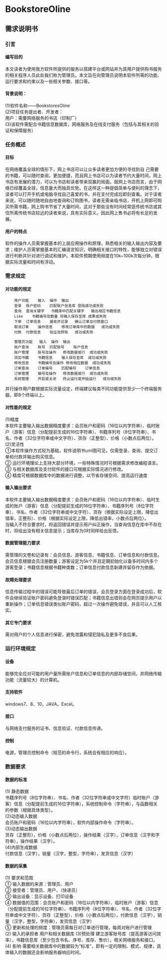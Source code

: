 # BookstoreOline
## 需求说明书

###  引言
#### 编写目的
  本文读者为使用我方软件所提供的服务以搭建平台或网站并为其用户提供购书服务的相关程序人员此处我们称为管理员。本文旨在向管理员说明本软件所需的功能、运行要求和约束以及一些相关参数、接口等。
#### 背景说明：
  (1)软件名称——BookstoresOline<br>
  (2)项目任务提出者、开发者：<br>
     用户：需要网络服务的书店（印制厂）<br>
  (3)该软件需配合书籍信息数据库，网络服务及在线支付服务（包括与其相关的验证和保障服务）<br>
### 任务概述
#### 目标
  在网络覆盖全球的情形下，网上书店可以让众多读者更加方便的寻找到自 己需要的书籍，可以随时查阅，更加便捷，而且网上书店可以为读者节约大量时间，网上书店有发展的潜力，可以为书店和读者带来双赢的局面。就网上书店而言，由于网络已经覆盖全球，信息量大而独具优势。在这样这一种提倡简单与便利的理念下，读者可以打开手机或电脑寻找自己喜爱的书，并在支付完成后即刻查看。对于读者来说，可以随时随地自由地查询和订购图书，读者无需亲临书店，开机上网即可购买所需书籍，网上购书节省了大量时间，这对于那些没有时间经常逛传统书店或其住所离传统书店较远的读者来说，具有实际意义。因此网上售书必将有长足的发展。
#### 用户的特点
软件的操作人员需掌握基本的上层应用操作和原理，熟悉相关的输入输出内容及要求；维护人员需掌握基本的汇编语言知识，明确相关接口的特性，能够独立对错误进行判断并针对进行调试和维护。本软件预期使用频度在10k~100k次每分钟，根据实际流量和时间有浮动。
### 需求规定
#### 对功能的规定
		用户功能	输入	操作	输出
		登录	账户密码	匹配账户信息库	登陆成功或失败
		查询	查询关键字	书籍库中匹配关键字	输出相应书籍信息
		Like	书籍编号及数量	将输入保存至库	成果或失败
		下单	订单信息	接收并记录	确认订单及付款窗口
		取消订单	操作信息	修改订单库中的数据	成功或失败
		付款	付款信息	验证及转账	成功或失败

		管理员功能	输入	操作	输出	  
		账户查询	账号	匹配账号	账户信息  
		账户管理	账号及操作	修改数据或行	成功或失败  
		添加书籍	书籍信息	输入保存至库	成功或失败  
		修改信息	书籍编号及操作	修改相应数据	成功或失败  
		订单查询	订单编号	匹配编号	订单信息  
		订单管理	编号及操作	修改数据或行	成功或失败  
		系统管理	开启或关闭	终止运行或开始运行	成功或失败  
  并行操作用户数根据实际流量设定，终端建议每类不同功能提供至少一个终端服务器，即8个终端以上。
#### 对性能的规定
(1)精度<br>
  本软件主要输入输出数据精度要求：会员账户和密码（16位以内字符串）、临时账户（游客）信息（分配提前生成的16位字符串）、书籍序列号（8位字符串）、书名、作者（32位字符串或中文字符）、货存（正整型）、价格（小数点后两位）。
(2)灵活性<br>
  ①本软件操作方式较为基础，软件说明书uml图可见，仅需登录、查询、提交订单和付款并输出购买信息。<br>
  ② 运行环境理论上支持大部分环境，一些特殊情况时可根据需求修改编程语言。<br>
  ③ 与相关数据库及支付软件的接口可根据实际情况进行修改。<br>
  ④ 精度可根据数据库中的数据进行调整，以节省存储空间、提高运行速度<br>
#### 输入输出要求
  本软件主要输入输出数据精度要求：会员账户和密码（16位以内字符串）、临时生成的账户（游客）信息（分配提前生成的16位字符串）、书籍序列号（8位字符串）、书名、作者（32位字符串或中文字符）、货存（根据实际设定上限，降低出错率，正整形）、价格（根据实际设定上限，降低出错率，小数点后两位）。<br>
当输入不符合要求时，将返回错误并提示用户纠正操作，当查询信息在库中不存在时，将给出没有相关信息提示；当库存为0时同样给出反馈。
#### 数据管理能力要求
需管理的文卷和记录有：会员信息、游客信息、书籍信息、订单信息和付款信息。会员信息根据会员注册数量；游客设定为5k个并且定期初始化以备多时间内多个游客登录；书籍信息根据书籍种类数；订单信息付款信息新建并留存作为依据。
#### 故障处理要求
信息传输过程中的错误可能导致最后订单的错误，会员登录方面在登录成功后，软件会继续验证账户密码避免登录时错误匹配；书籍信息出错则会在网页提示用户以重新操作；订单信息错误类似账户密码，超过一次操作避免错误，并且可以人工核实。
#### 其它专门要求
需对用户的个人信息进行保密，避免泄露和侵犯隐私及更多不良后果。
### 运行环境规定
#### 设备
能够完全应对可能的用户量所需账户信息和订单信息的内部存储空间，并网络传输功能（流量较大）的计算机。
#### 支持软件
  windows7、8、10，JAVA，Excel。
#### 接口
与网络支付服务的证书、信息验证、付款信息传递。
#### 控制
电源，管理员控制命令（规范的命令行，系统会有相应的响应）。
### 数据要求
#### 数据的标准
(1) 静态数据<br>
书籍序列号（8位字符串）、书名、作者（32位字符串或中文字符）临时账户（游客）信息（分配提前生成的16位字符串），系统控制命令（字符串），与函数相关的参数（根据具体类型）。<br>
(2)动态输入数据<br>
会员账户和密码（16位以内字符串），软件内部操作命令（字符串）。<br>
(3)动态输出数据<br>
货存（正整形），价格（小数点后两位），操作结果（汉字），订单信息（汉字和字符串），操作结果（汉字）。<br>
(4)内部生成数据<br>
付款信息（汉字），销量（汉字，整型，字符串），发货信息（汉字）<br>
#### 数据的采集
(1) 要求和范围<br>
① 输入数据的来源：管理员、用户<br>
② 接受者：管理员、用户、（快递员）<br>
③ 输出设备：显示设备、打印设备<br>
④  数据值的范围：会员账户和密码（16位以内字符串）、临时账户（游客）信息（分配提前生成的16位字符串）、书籍序列号（8位字符串）、书名、作者（32位字符串或中文字符）、货存（正整型）、价格（小数点后两位），付款信息（汉字），销量（汉字，整型，字符串），发货信息（汉字）<br>
⑤ 更新和处理的频度：管理员需每日对订单进行管理，每周对账户进行管理<br>
(2) 输入的承担者
用户和相关数据库
(3)预处理
建立游客账号库（提高游客访问效率），书籍信息库（至少包含书名、序号、库存、售价），相关网络服务和接口。
(4) 影响
需要相关数据库中的数据较为“标准”，即有一定的限制、模式、规律，具体输入的数据还会影响服务器响应时间。
